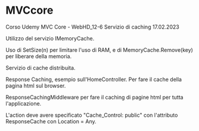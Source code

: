 # MVCcore
Corso Udemy MVC Core - WebHD_12-6 Servizio di caching
17.02.2023

Utilizzo del servizio IMemoryCache.

Uso di SetSize(n) per limitare l'uso di RAM, e di MemoryCache.Remove(key)
per liberare della memoria.

Servizio di cache distribuita.

Response Caching, esempio sull'HomeController. Per fare il cache della pagina html 
sul browser.

ResponseCachingMiddleware per fare il caching di pagine html per tutta l'applicazione.

L'action deve avere specificato "Cache_Control: public" con l'attributo ResponseCache con Location = Any.


